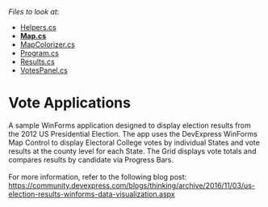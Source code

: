 <!-- default file list -->
*Files to look at*:

* [Helpers.cs](./CS/VoteApp/Helpers.cs)
* **[Map.cs](./CS/VoteApp/Map.cs)**
* [MapColorizer.cs](./CS/VoteApp/MapColorizer.cs)
* [Program.cs](./CS/VoteApp/Program.cs)
* [Results.cs](./CS/VoteApp/Results.cs)
* [VotesPanel.cs](./CS/VoteApp/VotesPanel.cs)
<!-- default file list end -->
# Vote Applications


A sample WinForms application designed to display election results from the 2012 US Presidential Election. The app uses the DevExpress WinForms Map Control to display Electoral College votes by individual States and vote results at the county level for each State. The Grid displays vote totals and compares results by candidate via Progress Bars.<br><br>For more information, refer to the following blog post: <a href="https://community.devexpress.com/blogs/thinking/archive/2016/11/03/us-election-results-winforms-data-visualization.aspx">https://community.devexpress.com/blogs/thinking/archive/2016/11/03/us-election-results-winforms-data-visualization.aspx</a>

<br/>


